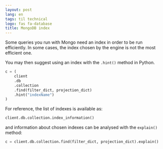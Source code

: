 ```yaml
---
layout: post
lang: en
tags: til technical
logo: fas fa-database
title: MongoDB index
---
```


Some queries you run with Mongo need an index in order to be run efficiently. In some cases, the index chosen by the engine is not the most efficient one.

You may then suggest using an index with the `.hint()` method in Python.

```python
c = (
    client
    .db
    .collection
    .find(filter_dict, projection_dict)
    .hint("indexName")
)
```

For reference, the list of indexes is available as:

```python
client.db.collection.index_information()
```

and information about chosen indexes can be analysed with the `explain()` method:

```python
c = client.db.collection.find(filter_dict, projection_dict).explain()
```
